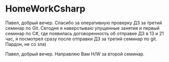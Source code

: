 # HomeWorkCsharp
Павел, добрый вечер.
Спасибо за оперативную проверку ДЗ за третий семинар по Git.
Сегодня я наверстываю упущенные занятия и первый семинар по C#, где появилась договоренность об отправке ДЗ в 13 и 21 час, я посмотрел сразу после отправки ДЗ за третий семинар по git. 
Пардон, не со зла) 

Павел, добрый вечер.
Направляю Вам H/W за второй семинар.
